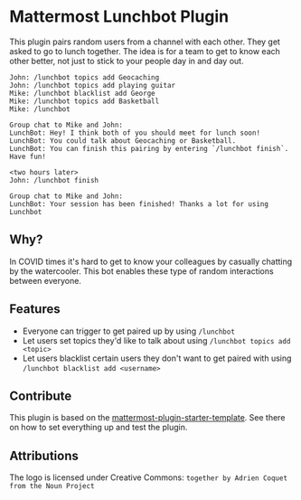 # Mattermost Lunchbot Plugin
This plugin pairs random users from a channel with each other. They get asked to go to lunch together. The idea is for a team to get to know each other better, not just to stick to your people day in and day out.

```
John: /lunchbot topics add Geocaching
John: /lunchbot topics add playing guitar
Mike: /lunchbot blacklist add George
Mike: /lunchbot topics add Basketball
Mike: /lunchbot

Group chat to Mike and John:
LunchBot: Hey! I think both of you should meet for lunch soon!
LunchBot: You could talk about Geocaching or Basketball.
LunchBot: You can finish this pairing by entering `/lunchbot finish`. Have fun!

<two hours later>
John: /lunchbot finish

Group chat to Mike and John:
LunchBot: Your session has been finished! Thanks a lot for using Lunchbot
```


## Why?
In COVID times it's hard to get to know your colleagues by casually chatting by the watercooler. This bot enables these type of random interactions between everyone.

## Features
* Everyone can trigger to get paired up by using `/lunchbot`
* Let users set topics they'd like to talk about using `/lunchbot topics add <topic>`
* Let users blacklist certain users they don't want to get paired with using `/lunchbot blacklist add <username>`

## Contribute
This plugin is based on the [mattermost-plugin-starter-template](https://github.com/mattermost/mattermost-plugin-starter-template). See there on how to set everything up and test the plugin.

## Attributions
The logo is licensed under Creative Commons: `together by Adrien Coquet from the Noun Project`
